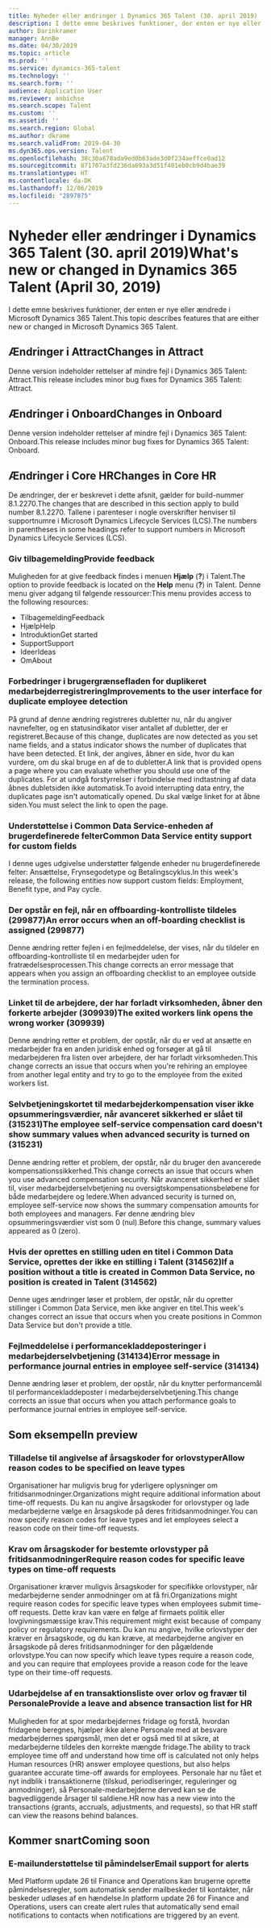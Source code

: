 ```yaml
---
title: Nyheder eller ændringer i Dynamics 365 Talent (30. april 2019)
description: I dette emne beskrives funktioner, der enten er nye eller ændrede i Microsoft Dynamics 365 Talent.
author: Darinkramer
manager: AnnBe
ms.date: 04/30/2019
ms.topic: article
ms.prod: ''
ms.service: dynamics-365-talent
ms.technology: ''
ms.search.form: ''
audience: Application User
ms.reviewer: anbichse
ms.search.scope: Talent
ms.custom: ''
ms.assetid: ''
ms.search.region: Global
ms.author: dkrame
ms.search.validFrom: 2019-04-30
ms.dyn365.ops.version: Talent
ms.openlocfilehash: 38c30a878ada9ed0b63ade3d0f234aeffce0ad12
ms.sourcegitcommit: 871707a3fd236da693a3d51f401eb0cb9d4bae39
ms.translationtype: HT
ms.contentlocale: da-DK
ms.lasthandoff: 12/06/2019
ms.locfileid: "2897875"
---
```

# <a name="whats-new-or-changed-in-dynamics-365-talent-april-30-2019"></a><span data-ttu-id="c0fef-103">Nyheder eller ændringer i Dynamics 365 Talent (30. april 2019)</span><span class="sxs-lookup"><span data-stu-id="c0fef-103">What's new or changed in Dynamics 365 Talent (April 30, 2019)</span></span>

<span data-ttu-id="c0fef-104">I dette emne beskrives funktioner, der enten er nye eller ændrede i Microsoft Dynamics 365 Talent.</span><span class="sxs-lookup"><span data-stu-id="c0fef-104">This topic describes features that are either new or changed in Microsoft Dynamics 365 Talent.</span></span>

## <a name="changes-in-attract"></a><span data-ttu-id="c0fef-105">Ændringer i Attract</span><span class="sxs-lookup"><span data-stu-id="c0fef-105">Changes in Attract</span></span>

<span data-ttu-id="c0fef-106">Denne version indeholder rettelser af mindre fejl i Dynamics 365 Talent: Attract.</span><span class="sxs-lookup"><span data-stu-id="c0fef-106">This release includes minor bug fixes for Dynamics 365 Talent: Attract.</span></span>

## <a name="changes-in-onboard"></a><span data-ttu-id="c0fef-107">Ændringer i Onboard</span><span class="sxs-lookup"><span data-stu-id="c0fef-107">Changes in Onboard</span></span>

<span data-ttu-id="c0fef-108">Denne version indeholder rettelser af mindre fejl i Dynamics 365 Talent: Onboard.</span><span class="sxs-lookup"><span data-stu-id="c0fef-108">This release includes minor bug fixes for Dynamics 365 Talent: Onboard.</span></span>

## <a name="changes-in-core-hr"></a><span data-ttu-id="c0fef-109">Ændringer i Core HR</span><span class="sxs-lookup"><span data-stu-id="c0fef-109">Changes in Core HR</span></span>

<span data-ttu-id="c0fef-110">De ændringer, der er beskrevet i dette afsnit, gælder for build-nummer 8.1.2270.</span><span class="sxs-lookup"><span data-stu-id="c0fef-110">The changes that are described in this section apply to build number 8.1.2270.</span></span> <span data-ttu-id="c0fef-111">Tallene i parenteser i nogle overskrifter henviser til supportnumre i Microsoft Dynamics Lifecycle Services (LCS).</span><span class="sxs-lookup"><span data-stu-id="c0fef-111">The numbers in parentheses in some headings refer to support numbers in Microsoft Dynamics Lifecycle Services (LCS).</span></span>

### <a name="provide-feedback"></a><span data-ttu-id="c0fef-112">Giv tilbagemelding</span><span class="sxs-lookup"><span data-stu-id="c0fef-112">Provide feedback</span></span>

<span data-ttu-id="c0fef-113">Muligheden for at give feedback findes i menuen **Hjælp** (**?**) i Talent.</span><span class="sxs-lookup"><span data-stu-id="c0fef-113">The option to provide feedback is located on the **Help** menu (**?**) in Talent.</span></span> <span data-ttu-id="c0fef-114">Denne menu giver adgang til følgende ressourcer:</span><span class="sxs-lookup"><span data-stu-id="c0fef-114">This menu provides access to the following resources:</span></span>

- <span data-ttu-id="c0fef-115">Tilbagemelding</span><span class="sxs-lookup"><span data-stu-id="c0fef-115">Feedback</span></span>
- <span data-ttu-id="c0fef-116">Hjælp</span><span class="sxs-lookup"><span data-stu-id="c0fef-116">Help</span></span>
- <span data-ttu-id="c0fef-117">Introduktion</span><span class="sxs-lookup"><span data-stu-id="c0fef-117">Get started</span></span>
- <span data-ttu-id="c0fef-118">Support</span><span class="sxs-lookup"><span data-stu-id="c0fef-118">Support</span></span>
- <span data-ttu-id="c0fef-119">Ideer</span><span class="sxs-lookup"><span data-stu-id="c0fef-119">Ideas</span></span>
- <span data-ttu-id="c0fef-120">Om</span><span class="sxs-lookup"><span data-stu-id="c0fef-120">About</span></span>

### <a name="improvements-to-the-user-interface-for-duplicate-employee-detection"></a><span data-ttu-id="c0fef-121">Forbedringer i brugergrænsefladen for duplikeret medarbejderregistrering</span><span class="sxs-lookup"><span data-stu-id="c0fef-121">Improvements to the user interface for duplicate employee detection</span></span>

<span data-ttu-id="c0fef-122">På grund af denne ændring registreres dubletter nu, når du angiver navnefelter, og en statusindikator viser antallet af dubletter, der er registreret.</span><span class="sxs-lookup"><span data-stu-id="c0fef-122">Because of this change, duplicates are now detected as you set name fields, and a status indicator shows the number of duplicates that have been detected.</span></span> <span data-ttu-id="c0fef-123">Et link, der angives, åbner en side, hvor du kan vurdere, om du skal bruge en af de to dubletter.</span><span class="sxs-lookup"><span data-stu-id="c0fef-123">A link that is provided opens a page where you can evaluate whether you should use one of the duplicates.</span></span> <span data-ttu-id="c0fef-124">For at undgå forstyrrelser i forbindelse med indtastning af data åbnes dubletsiden ikke automatisk.</span><span class="sxs-lookup"><span data-stu-id="c0fef-124">To avoid interrupting data entry, the duplicates page isn't automatically opened.</span></span> <span data-ttu-id="c0fef-125">Du skal vælge linket for at åbne siden.</span><span class="sxs-lookup"><span data-stu-id="c0fef-125">You must select the link to open the page.</span></span>

### <a name="common-data-service-entity-support-for-custom-fields"></a><span data-ttu-id="c0fef-126">Understøttelse i Common Data Service-enheden af brugerdefinerede felter</span><span class="sxs-lookup"><span data-stu-id="c0fef-126">Common Data Service entity support for custom fields</span></span>

<span data-ttu-id="c0fef-127">I denne uges udgivelse understøtter følgende enheder nu brugerdefinerede felter: Ansættelse, Frynsegodetype og Betalingscyklus.</span><span class="sxs-lookup"><span data-stu-id="c0fef-127">In this week's release, the following entities now support custom fields: Employment, Benefit type, and Pay cycle.</span></span>

### <a name="an-error-occurs-when-an-off-boarding-checklist-is-assigned-299877"></a><span data-ttu-id="c0fef-128">Der opstår en fejl, når en offboarding-kontrolliste tildeles (299877)</span><span class="sxs-lookup"><span data-stu-id="c0fef-128">An error occurs when an off-boarding checklist is assigned (299877)</span></span>

<span data-ttu-id="c0fef-129">Denne ændring retter fejlen i en fejlmeddelelse, der vises, når du tildeler en offboarding-kontrolliste til en medarbejder uden for fratrædelsesprocessen.</span><span class="sxs-lookup"><span data-stu-id="c0fef-129">This change corrects an error message that appears when you assign an offboarding checklist to an employee outside the termination process.</span></span>

### <a name="the-exited-workers-link-opens-the-wrong-worker-309939"></a><span data-ttu-id="c0fef-130">Linket til de arbejdere, der har forladt virksomheden, åbner den forkerte arbejder (309939)</span><span class="sxs-lookup"><span data-stu-id="c0fef-130">The exited workers link opens the wrong worker (309939)</span></span>

<span data-ttu-id="c0fef-131">Denne ændring retter et problem, der opstår, når du er ved at ansætte en medarbejder fra en anden juridisk enhed og forsøger at gå til medarbejderen fra listen over arbejdere, der har forladt virksomheden.</span><span class="sxs-lookup"><span data-stu-id="c0fef-131">This change corrects an issue that occurs when you're rehiring an employee from another legal entity and try to go to the employee from the exited workers list.</span></span>

### <a name="the-employee-self-service-compensation-card-doesnt-show-summary-values-when-advanced-security-is-turned-on-315231"></a><span data-ttu-id="c0fef-132">Selvbetjeningskortet til medarbejderkompensation viser ikke opsummeringsværdier, når avanceret sikkerhed er slået til (315231)</span><span class="sxs-lookup"><span data-stu-id="c0fef-132">The employee self-service compensation card doesn't show summary values when advanced security is turned on (315231)</span></span>

<span data-ttu-id="c0fef-133">Denne ændring retter et problem, der opstår, når du bruger den avancerede kompensationssikkerhed.</span><span class="sxs-lookup"><span data-stu-id="c0fef-133">This change corrects an issue that occurs when you use advanced compensation security.</span></span> <span data-ttu-id="c0fef-134">Når avanceret sikkerhed er slået til, viser medarbejderselvbetjening nu oversigtskompensationsbeløbene for både medarbejdere og ledere.</span><span class="sxs-lookup"><span data-stu-id="c0fef-134">When advanced security is turned on, employee self-service now shows the summary compensation amounts for both employees and managers.</span></span> <span data-ttu-id="c0fef-135">Før denne ændring blev opsummeringsværdier vist som 0 (nul).</span><span class="sxs-lookup"><span data-stu-id="c0fef-135">Before this change, summary values appeared as 0 (zero).</span></span>

### <a name="if-a-position-without-a-title-is-created-in-common-data-service-no-position-is-created-in-talent-314562"></a><span data-ttu-id="c0fef-136">Hvis der oprettes en stilling uden en titel i Common Data Service, oprettes der ikke en stilling i Talent (314562)</span><span class="sxs-lookup"><span data-stu-id="c0fef-136">If a position without a title is created in Common Data Service, no position is created in Talent (314562)</span></span>

<span data-ttu-id="c0fef-137">Denne uges ændringer løser et problem, der opstår, når du opretter stillinger i Common Data Service, men ikke angiver en titel.</span><span class="sxs-lookup"><span data-stu-id="c0fef-137">This week's changes correct an issue that occurs when you create positions in Common Data Service but don't provide a title.</span></span>

### <a name="error-message-in-performance-journal-entries-in-employee-self-service-314134"></a><span data-ttu-id="c0fef-138">Fejlmeddelelse i performancekladdeposteringer i medarbejderselvbetjening (314134)</span><span class="sxs-lookup"><span data-stu-id="c0fef-138">Error message in performance journal entries in employee self-service (314134)</span></span>

<span data-ttu-id="c0fef-139">Denne ændring løser et problem, der opstår, når du knytter performancemål til performancekladdeposter i medarbejderselvbetjening.</span><span class="sxs-lookup"><span data-stu-id="c0fef-139">This change corrects an issue that occurs when you attach performance goals to performance journal entries in employee self-service.</span></span>

## <a name="in-preview"></a><span data-ttu-id="c0fef-140">Som eksempel</span><span class="sxs-lookup"><span data-stu-id="c0fef-140">In preview</span></span>

### <a name="allow-reason-codes-to-be-specified-on-leave-types"></a><span data-ttu-id="c0fef-141">Tilladelse til angivelse af årsagskoder for orlovstyper</span><span class="sxs-lookup"><span data-stu-id="c0fef-141">Allow reason codes to be specified on leave types</span></span>

<span data-ttu-id="c0fef-142">Organisationer har muligvis brug for yderligere oplysninger om fritidsanmodninger.</span><span class="sxs-lookup"><span data-stu-id="c0fef-142">Organizations might require additional information about time-off requests.</span></span> <span data-ttu-id="c0fef-143">Du kan nu angive årsagskoder for orlovstyper og lade medarbejderne vælge en årsagskode på deres fritidsanmodninger.</span><span class="sxs-lookup"><span data-stu-id="c0fef-143">You can now specify reason codes for leave types and let employees select a reason code on their time-off requests.</span></span>

### <a name="require-reason-codes-for-specific-leave-types-on-time-off-requests"></a><span data-ttu-id="c0fef-144">Krav om årsagskoder for bestemte orlovstyper på fritidsanmodninger</span><span class="sxs-lookup"><span data-stu-id="c0fef-144">Require reason codes for specific leave types on time-off requests</span></span>

<span data-ttu-id="c0fef-145">Organisationer kræver muligvis årsagskoder for specifikke orlovstyper, når medarbejderne sender anmodninger om at få fri.</span><span class="sxs-lookup"><span data-stu-id="c0fef-145">Organizations might require reason codes for specific leave types when employees submit time-off requests.</span></span> <span data-ttu-id="c0fef-146">Dette krav kan være en følge af firmaets politik eller lovgivningsmæssige krav.</span><span class="sxs-lookup"><span data-stu-id="c0fef-146">This requirement might exist because of company policy or regulatory requirements.</span></span> <span data-ttu-id="c0fef-147">Du kan nu angive, hvilke orlovstyper der kræver en årsagskode, og du kan kræve, at medarbejderne angiver en årsagskode på deres fritidsanmodninger for den pågældende orlovstype.</span><span class="sxs-lookup"><span data-stu-id="c0fef-147">You can now specify which leave types require a reason code, and you can require that employees provide a reason code for the leave type on their time-off requests.</span></span>

### <a name="provide-a-leave-and-absence-transaction-list-for-hr"></a><span data-ttu-id="c0fef-148">Udarbejdelse af en transaktionsliste over orlov og fravær til Personale</span><span class="sxs-lookup"><span data-stu-id="c0fef-148">Provide a leave and absence transaction list for HR</span></span>

<span data-ttu-id="c0fef-149">Muligheden for at spor medarbejdernes fridage og forstå, hvordan fridagene beregnes, hjælper ikke alene Personale med at besvare medarbejdernes spørgsmål, men det er også med til at sikre, at medarbejderne tildeles den korrekte mængde fridage.</span><span class="sxs-lookup"><span data-stu-id="c0fef-149">The ability to track employee time off and understand how time off is calculated not only helps Human resources (HR) answer employee questions, but also helps guarantee accurate time-off awards for employees.</span></span> <span data-ttu-id="c0fef-150">Personale har nu fået et nyt indblik i transaktionerne (tilskud, periodiseringer, reguleringer og anmodninger), så Personale-medarbejderne derved kan se de bagvedliggende årsager til saldiene.</span><span class="sxs-lookup"><span data-stu-id="c0fef-150">HR now has a new view into the transactions (grants, accruals, adjustments, and requests), so that HR staff can view the reasons behind balances.</span></span>

## <a name="coming-soon"></a><span data-ttu-id="c0fef-151">Kommer snart</span><span class="sxs-lookup"><span data-stu-id="c0fef-151">Coming soon</span></span>

### <a name="email-support-for-alerts"></a><span data-ttu-id="c0fef-152">E-mailunderstøttelse til påmindelser</span><span class="sxs-lookup"><span data-stu-id="c0fef-152">Email support for alerts</span></span>

<span data-ttu-id="c0fef-153">Med Platform update 26 til Finance and Operations kan brugerne oprette påmindelsesregler, som automatisk sender mailbeskeder til kontakter, når beskeder udløses af en hændelse.</span><span class="sxs-lookup"><span data-stu-id="c0fef-153">In platform update 26 for Finance and Operations, users can create alert rules that automatically send email notifications to contacts when notifications are triggered by an event.</span></span>
